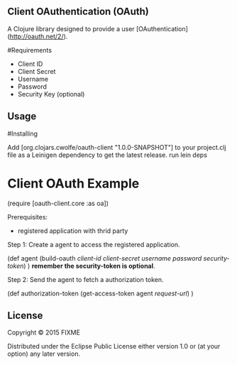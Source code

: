 ## Client OAuthentication (OAuth)

A Clojure library designed to provide a user [OAuthentication] (http://oauth.net/2/).

#Requirements
* Client ID
* Client Secret
* Username
* Password
* Security Key (optional)

## Usage

#Installing

Add [org.clojars.cwolfe/oauth-client "1.0.0-SNAPSHOT"] to your project.clj file as a Leinigen dependency to get the latest release.
run lein deps

# Client OAuth Example

(require [oauth-client.core :as oa])

Prerequisites:
* registered application with thrid party

Step 1:
Create a agent to access the registered application.

(def agent
  (build-oauth *client-id* *client-secret* *username* *password* *security-token*)
  )
  **remember the security-token is optional**.

Step 2:
Send the agent to fetch a authorization token.

(def authorization-token
  (get-access-token agent *request-url*)
  )


## License

Copyright © 2015 FIXME

Distributed under the Eclipse Public License either version 1.0 or (at
your option) any later version.
